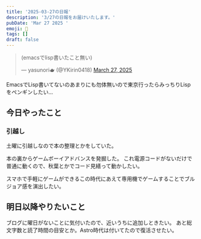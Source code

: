 ```yaml
---
title: '2025-03-27の日報'
description: '3/27の日報をお届けいたします。'
pubDate: 'Mar 27 2025 '
emoji: 🦊
tags: []
draft: false
---
```


<blockquote class="twitter-tweet"><p lang="ja" dir="ltr">(emacsでlisp書いたこと無い)</p>&mdash; yasunori🫖 (@YKirin0418) <a href="https://twitter.com/YKirin0418/status/1905114743121326388?ref_src=twsrc%5Etfw">March 27, 2025</a></blockquote> <script async src="https://platform.twitter.com/widgets.js" charset="utf-8"></script>

EmacsでLisp書いてないのあまりにも勿体無いので東京行ったらみっちりLispをペンギンしたい...

## 今日やったこと

### 引越し

土曜に引越しなので本の整理とかをしていた。

本の裏からゲームボーイアドバンスを発掘した。
これ電源コードがないだけで普通に動くので、秋葉とかでコード見繕って動かしたい。

スマホで手軽にゲームができるこの時代にあえて専用機でゲームすることでブルジョア感を演出したい。

## 明日以降やりたいこと

ブログに曜日がないことに気付いたので、近いうちに追加しときたい。
あと総文字数と読了時間の目安とか。Astro時代は付いてたので復活させたい。
